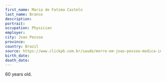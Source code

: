 ```yaml
---
first_name: Maria de Fatima Castelo
last_name: Branco
description: 
portrait: 
occupation: Physician
employer: 
city: Joao Pessoa
province: 
country: Brazil
source: https://www.clickpb.com.br/saude/morre-em-joao-pessoa-medica-internada-com-coronavirus-282049.html
birth_date: 
death_date: 
---
```


60 years old.
